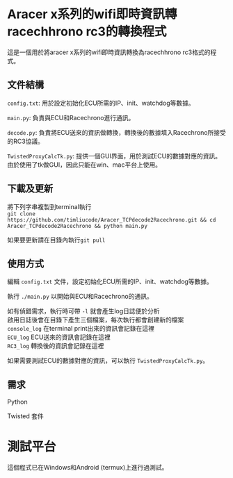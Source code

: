 # Aracer x系列的wifi即時資訊轉racechhrono rc3的轉換程式
這是一個用於將aracer x系列的wifi即時資訊轉換為racechhrono rc3格式的程式。

## 文件結構
`config.txt`: 用於設定初始化ECU所需的IP、init、watchdog等數據。

`main.py`: 負責與ECU和Racechrono進行通訊。

`decode.py`: 負責將ECU送來的資訊做轉換，轉換後的數據填入Racechrono所接受的RC3協議。

`TwistedProxyCalcTk.py`: 提供一個GUI界面，用於測試ECU的數據對應的資訊。由於使用了tk做GUI，因此只能在win、mac平台上使用。  

## 下載及更新

將下列字串複製到terminal執行  
`git clone https://github.com/timliucode/Aracer_TCPdecode2Racechrono.git && cd Aracer_TCPdecode2Racechrono && python main.py` 

如果要更新請在目錄內執行`git pull`


## 使用方式
編輯 `config.txt` 文件，設定初始化ECU所需的IP、init、watchdog等數據。

執行 `./main.py` 以開始與ECU和Racechrono的通訊。

如有偵錯需求，執行時可帶 `-l` 就會產生log日誌便於分析  
啟用日誌後會在目錄下產生三個檔案，每次執行都會創建新的檔案  
`console_log` 在terminal print出來的資訊會記錄在這裡  
`ECU_log` ECU送來的資訊會記錄在這裡  
`RC3_log` 轉換後的資訊會記錄在這裡

如果需要測試ECU的數據對應的資訊，可以執行 `TwistedProxyCalcTk.py`。

## 需求
Python

Twisted 套件

# 測試平台

這個程式已在Windows和Android (termux)上進行過測試。